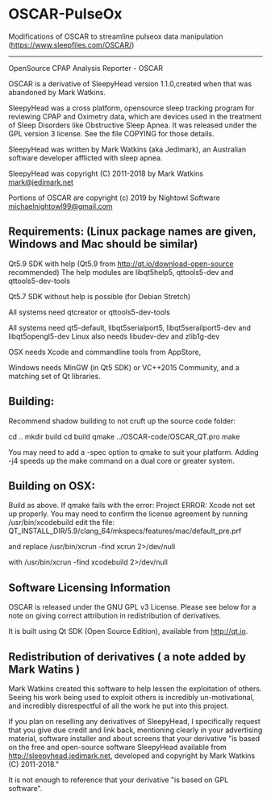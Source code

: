 # OSCAR-PulseOx
Modifications of OSCAR to streamline pulseox data manipulation (https://www.sleepfiles.com/OSCAR/)

---------------------
OpenSource CPAP Analysis Reporter - OSCAR

OSCAR is a derivative of SleepyHead version 1.1.0,created when that was abandoned by Mark Watkins.

SleepyHead was a cross platform, opensource sleep tracking program for reviewing CPAP and Oximetry data,
which are devices used in the treatment of Sleep Disorders like Obstructive Sleep Apnea. It was released
under the GPL version 3 license. See the file COPYING for those details.

SleepyHead was written by Mark Watkins (aka Jedimark), an Australian software developer afflicted with sleep apnea.

SleepyHead was copyright (C) 2011-2018 by Mark Watkins <mark@jedimark.net>

Portions of OSCAR are copyright (c) 2019 by Nightowl Software <michaelnightowl99@gmail.com>

Requirements: (Linux package names are given, Windows and Mac should be similar)
-------------
Qt5.9 SDK with help (Qt5.9 from http://qt.io/download-open-source recommended)
The help modules are libqt5help5, qttools5-dev and qttools5-dev-tools

Qt5.7 SDK without help is possible (for Debian Stretch)

All systems need qtcreator or qttools5-dev-tools

All systems need qt5-default, libqt5serialport5, libqt5serailport5-dev and libqt5opengl5-dev
Linux also needs libudev-dev and zlib1g-dev

OSX needs Xcode and commandline tools from AppStore,

Windows needs MinGW (in Qt5 SDK) or VC++2015 Community, and a matching set of Qt libraries.

Building:
--------

Recommend shadow building to not cruft up the source code folder:

cd ..
mkdir build
cd build
qmake ../OSCAR-code/OSCAR_QT.pro 
make

You may need to add a -spec option to qmake to suit your platform. 
Adding -j4 speeds up the make command on a dual core or greater system.

Building on OSX:
---------------
Build as above. If qmake fails with the error:
Project ERROR: Xcode not set up properly. You may need to confirm the license agreement by running /usr/bin/xcodebuild
edit the file: 
QT_INSTALL_DIR/5.9/clang_64/mkspecs/features/mac/default_pre.prf

and replace
/usr/bin/xcrun -find xcrun 2>/dev/null

with
/usr/bin/xcrun -find xcodebuild 2>/dev/null



Software Licensing Information
------------------------------
OSCAR is released under the GNU GPL v3 License. Please see below for a note on giving correct attribution
in redistribution of derivatives.

It is built using Qt SDK (Open Source Edition), available from http://qt.io.

Redistribution of derivatives ( a note added by Mark Watins )
-----------------------------
Mark Watkins created this software to help lessen the exploitation of others. Seeing his work being used to exploit others
is incredibly un-motivational, and incredibly disrespectful of all the work he put into this project.

If you plan on reselling any derivatives of SleepyHead, I specifically request that you give due credit and
link back, mentioning clearly in your advertising material, software installer and about screens that your
derivative "is based on the free and open-source software SleepyHead available from http://sleepyhead.jedimark.net,
developed and copyright by Mark Watkins (C) 2011-2018."

It is not enough to reference that your derivative "is based on GPL software".

